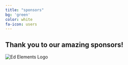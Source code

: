 ```yaml
---
title: "sponsors"
bg: 'green'
color: white
fa-icon: users
---
```


## Thank you to our amazing sponsors!

![Ed Elements Logo](https://github.com/WCSD6/TheGreeleyBlendedLearningSummit/blob/gh-pages/img/EE%20logo%20transparent%20background.png?raw=true)
